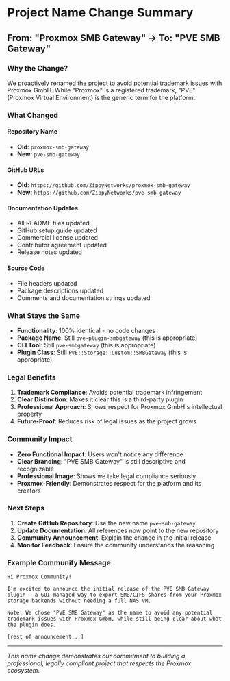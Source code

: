 # Project Name Change Summary

## From: "Proxmox SMB Gateway" → To: "PVE SMB Gateway"

### Why the Change?

We proactively renamed the project to avoid potential trademark issues with Proxmox GmbH. While "Proxmox" is a registered trademark, "PVE" (Proxmox Virtual Environment) is the generic term for the platform.

### What Changed

#### Repository Name
- **Old**: `proxmox-smb-gateway`
- **New**: `pve-smb-gateway`

#### GitHub URLs
- **Old**: `https://github.com/ZippyNetworks/proxmox-smb-gateway`
- **New**: `https://github.com/ZippyNetworks/pve-smb-gateway`

#### Documentation Updates
- All README files updated
- GitHub setup guide updated
- Commercial license updated
- Contributor agreement updated
- Release notes updated

#### Source Code
- File headers updated
- Package descriptions updated
- Comments and documentation strings updated

### What Stays the Same

- **Functionality**: 100% identical - no code changes
- **Package Name**: Still `pve-plugin-smbgateway` (this is appropriate)
- **CLI Tool**: Still `pve-smbgateway` (this is appropriate)
- **Plugin Class**: Still `PVE::Storage::Custom::SMBGateway` (this is appropriate)

### Legal Benefits

1. **Trademark Compliance**: Avoids potential trademark infringement
2. **Clear Distinction**: Makes it clear this is a third-party plugin
3. **Professional Approach**: Shows respect for Proxmox GmbH's intellectual property
4. **Future-Proof**: Reduces risk of legal issues as the project grows

### Community Impact

- **Zero Functional Impact**: Users won't notice any difference
- **Clear Branding**: "PVE SMB Gateway" is still descriptive and recognizable
- **Professional Image**: Shows we take legal compliance seriously
- **Proxmox-Friendly**: Demonstrates respect for the platform and its creators

### Next Steps

1. **Create GitHub Repository**: Use the new name `pve-smb-gateway`
2. **Update Documentation**: All references now point to the new repository
3. **Community Announcement**: Explain the change in the initial release
4. **Monitor Feedback**: Ensure the community understands the reasoning

### Example Community Message

```
Hi Proxmox Community!

I'm excited to announce the initial release of the PVE SMB Gateway plugin - a GUI-managed way to export SMB/CIFS shares from your Proxmox storage backends without needing a full NAS VM.

Note: We chose "PVE SMB Gateway" as the name to avoid any potential trademark issues with Proxmox GmbH, while still being clear about what the plugin does.

[rest of announcement...]
```

---

*This name change demonstrates our commitment to building a professional, legally compliant project that respects the Proxmox ecosystem.* 